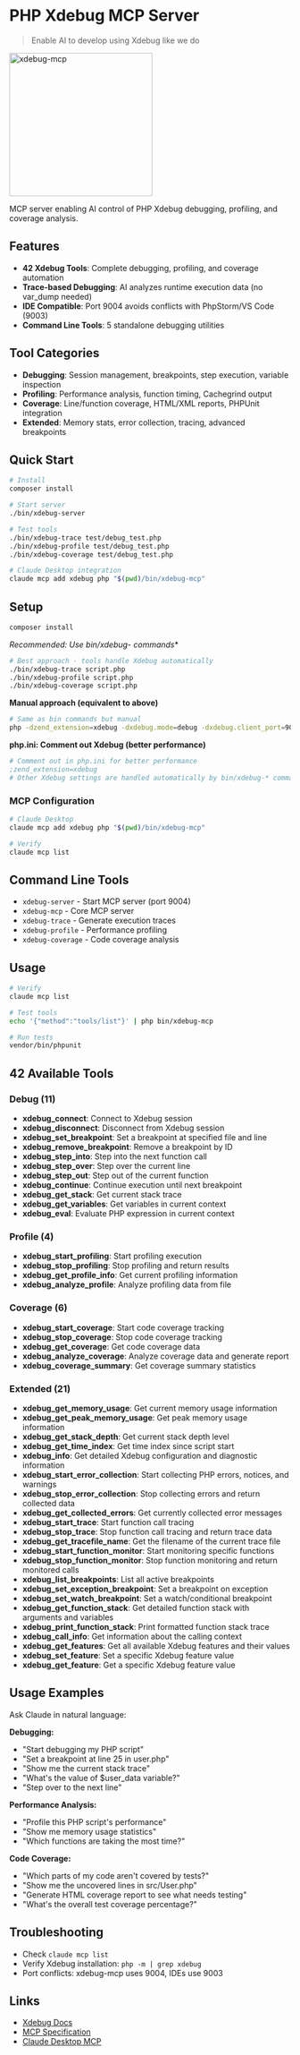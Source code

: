 # PHP Xdebug MCP Server

> Enable AI to develop using Xdebug like we do

<img width="256" alt="xdebug-mcp" src="https://koriym.github.io/xdebug-mcp/logo.jpeg" />

MCP server enabling AI control of PHP Xdebug debugging, profiling, and coverage analysis.

## Features

- **42 Xdebug Tools**: Complete debugging, profiling, and coverage automation
- **Trace-based Debugging**: AI analyzes runtime execution data (no var_dump needed)
- **IDE Compatible**: Port 9004 avoids conflicts with PhpStorm/VS Code (9003)
- **Command Line Tools**: 5 standalone debugging utilities

## Tool Categories

- **Debugging**: Session management, breakpoints, step execution, variable inspection
- **Profiling**: Performance analysis, function timing, Cachegrind output
- **Coverage**: Line/function coverage, HTML/XML reports, PHPUnit integration
- **Extended**: Memory stats, error collection, tracing, advanced breakpoints

## Quick Start

```bash
# Install
composer install

# Start server
./bin/xdebug-server

# Test tools
./bin/xdebug-trace test/debug_test.php
./bin/xdebug-profile test/debug_test.php  
./bin/xdebug-coverage test/debug_test.php

# Claude Desktop integration
claude mcp add xdebug php "$(pwd)/bin/xdebug-mcp"
```

## Setup

```bash
composer install
```

**Recommended: Use bin/xdebug-* commands**
```bash
# Best approach - tools handle Xdebug automatically
./bin/xdebug-trace script.php
./bin/xdebug-profile script.php
./bin/xdebug-coverage script.php
```

**Manual approach (equivalent to above)**
```bash
# Same as bin commands but manual
php -dzend_extension=xdebug -dxdebug.mode=debug -dxdebug.client_port=9004 script.php
```

**php.ini: Comment out Xdebug (better performance)**
```ini
# Comment out in php.ini for better performance
;zend_extension=xdebug
# Other Xdebug settings are handled automatically by bin/xdebug-* commands
```

### MCP Configuration

```bash
# Claude Desktop
claude mcp add xdebug php "$(pwd)/bin/xdebug-mcp"

# Verify
claude mcp list
```

## Command Line Tools

- `xdebug-server` - Start MCP server (port 9004)
- `xdebug-mcp` - Core MCP server 
- `xdebug-trace` - Generate execution traces
- `xdebug-profile` - Performance profiling  
- `xdebug-coverage` - Code coverage analysis

## Usage

```bash
# Verify
claude mcp list

# Test tools
echo '{"method":"tools/list"}' | php bin/xdebug-mcp

# Run tests
vendor/bin/phpunit
```

## 42 Available Tools

### Debug (11)
- **xdebug_connect**: Connect to Xdebug session
- **xdebug_disconnect**: Disconnect from Xdebug session
- **xdebug_set_breakpoint**: Set a breakpoint at specified file and line
- **xdebug_remove_breakpoint**: Remove a breakpoint by ID
- **xdebug_step_into**: Step into the next function call
- **xdebug_step_over**: Step over the current line
- **xdebug_step_out**: Step out of the current function
- **xdebug_continue**: Continue execution until next breakpoint
- **xdebug_get_stack**: Get current stack trace
- **xdebug_get_variables**: Get variables in current context
- **xdebug_eval**: Evaluate PHP expression in current context

### Profile (4)
- **xdebug_start_profiling**: Start profiling execution
- **xdebug_stop_profiling**: Stop profiling and return results
- **xdebug_get_profile_info**: Get current profiling information
- **xdebug_analyze_profile**: Analyze profiling data from file

### Coverage (6)
- **xdebug_start_coverage**: Start code coverage tracking
- **xdebug_stop_coverage**: Stop code coverage tracking
- **xdebug_get_coverage**: Get code coverage data
- **xdebug_analyze_coverage**: Analyze coverage data and generate report
- **xdebug_coverage_summary**: Get coverage summary statistics

### Extended (21)
- **xdebug_get_memory_usage**: Get current memory usage information
- **xdebug_get_peak_memory_usage**: Get peak memory usage information
- **xdebug_get_stack_depth**: Get current stack depth level
- **xdebug_get_time_index**: Get time index since script start
- **xdebug_info**: Get detailed Xdebug configuration and diagnostic information
- **xdebug_start_error_collection**: Start collecting PHP errors, notices, and warnings
- **xdebug_stop_error_collection**: Stop collecting errors and return collected data
- **xdebug_get_collected_errors**: Get currently collected error messages
- **xdebug_start_trace**: Start function call tracing
- **xdebug_stop_trace**: Stop function call tracing and return trace data
- **xdebug_get_tracefile_name**: Get the filename of the current trace file
- **xdebug_start_function_monitor**: Start monitoring specific functions
- **xdebug_stop_function_monitor**: Stop function monitoring and return monitored calls
- **xdebug_list_breakpoints**: List all active breakpoints
- **xdebug_set_exception_breakpoint**: Set a breakpoint on exception
- **xdebug_set_watch_breakpoint**: Set a watch/conditional breakpoint
- **xdebug_get_function_stack**: Get detailed function stack with arguments and variables
- **xdebug_print_function_stack**: Print formatted function stack trace
- **xdebug_call_info**: Get information about the calling context
- **xdebug_get_features**: Get all available Xdebug features and their values
- **xdebug_set_feature**: Set a specific Xdebug feature value
- **xdebug_get_feature**: Get a specific Xdebug feature value

## Usage Examples

Ask Claude in natural language:

**Debugging:**
- "Start debugging my PHP script"
- "Set a breakpoint at line 25 in user.php"
- "Show me the current stack trace"
- "What's the value of $user_data variable?"
- "Step over to the next line"

**Performance Analysis:**  
- "Profile this PHP script's performance"
- "Show me memory usage statistics"
- "Which functions are taking the most time?"

**Code Coverage:**
- "Which parts of my code aren't covered by tests?"
- "Show me the uncovered lines in src/User.php"
- "Generate HTML coverage report to see what needs testing"
- "What's the overall test coverage percentage?"

## Troubleshooting

- Check `claude mcp list` 
- Verify Xdebug installation: `php -m | grep xdebug`
- Port conflicts: xdebug-mcp uses 9004, IDEs use 9003

## Links

- [Xdebug Docs](https://xdebug.org/docs/)
- [MCP Specification](https://modelcontextprotocol.io/)
- [Claude Desktop MCP](https://docs.anthropic.com/claude/docs/mcp)
